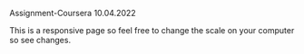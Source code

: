 Assignment-Coursera
10.04.2022

This is a responsive page so feel free to change the scale on your computer so see changes.

<img src="" />

<img src="" /><img src="" />
